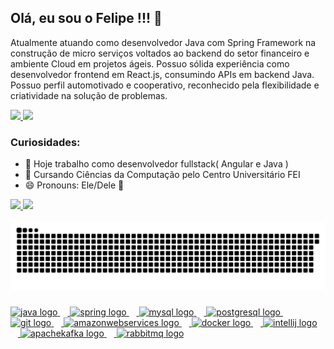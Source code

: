 <h2>Olá, eu sou o Felipe !!! 👋</h2> 

<p>
  Atualmente atuando como desenvolvedor Java com Spring Framework na construção de micro serviços voltados ao backend do setor financeiro e ambiente Cloud   em projetos ágeis. Possuo sólida experiência como desenvolvedor frontend em React.js, consumindo APIs em backend Java. Possuo perfil automotivado e         cooperativo, reconhecido pela flexibilidade e criatividade na solução de problemas.
</p>
<div>
	<a href="https://linkedin.com/in/felipe-moreira-8a9b3b1a0">
		<img src="https://img.shields.io/badge/LinkedIn-0077B5?style=for-the-badge&logo=linkedin&logoColor=white" />
	</a>
	<a href="https://www.hackerrank.com/felipe_moreira_1">
		<img src="https://img.shields.io/badge/-Hackerrank-2EC866?style=for-the-badge&logo=HackerRank&logoColor=white" />
	</a>
</div>

<h3>Curiosidades:</h3>

- 🔭 Hoje trabalho como desenvolvedor fullstack( Angular e Java )
- 🌱 Cursando Ciências da Computação pelo Centro Universitário FEI
- 😄 Pronouns: Ele/Dele 🤣

<div>
  <a href="https://github.com/o-FM" />
  <img height="180em" src="https://github-readme-stats.vercel.app/api?username=o-FM&show_icons=true&theme=highcontrast" />
  <img height="180em" src="https://github-readme-stats.vercel.app/api/top-langs/?username=o-FM&layout=compact&theme=highcontrast&hide=PHP" />
</div><br>

<img src="https://raw.githubusercontent.com/o-FM/o-FM/output/snake.svg" alt="Snake animation" />

###

<div align="left">
  <img src="https://cdn.jsdelivr.net/gh/devicons/devicon/icons/java/java-original.svg" height="40" alt="java logo"  />
  <img width="12" />
  <img src="https://cdn.jsdelivr.net/gh/devicons/devicon/icons/spring/spring-original.svg" height="40" alt="spring logo"  />
  <img width="12" />
  <img src="https://cdn.jsdelivr.net/gh/devicons/devicon/icons/mysql/mysql-original.svg" height="40" alt="mysql logo"  />
  <img width="12" />
  <img src="https://cdn.jsdelivr.net/gh/devicons/devicon/icons/postgresql/postgresql-original.svg" height="40" alt="postgresql logo"  />
  <img width="12" />
  <img src="https://cdn.jsdelivr.net/gh/devicons/devicon/icons/git/git-original.svg" height="40" alt="git logo"  />
  <img width="12" />
  <img src="https://cdn.jsdelivr.net/gh/devicons/devicon/icons/amazonwebservices/amazonwebservices-line-wordmark.svg" height="40" alt="amazonwebservices logo"  />
  <img width="12" />
  <img src="https://cdn.jsdelivr.net/gh/devicons/devicon/icons/docker/docker-original.svg" height="40" alt="docker logo"  />
  <img width="12" />
  <img src="https://cdn.jsdelivr.net/gh/devicons/devicon/icons/intellij/intellij-original.svg" height="40" alt="intellij logo"  />
  <img width="12" />
  <img src="https://cdn.jsdelivr.net/gh/devicons/devicon/icons/apachekafka/apachekafka-original.svg" height="40" alt="apachekafka logo"  />
  <img width="12" />
  <img src="https://cdn.simpleicons.org/rabbitmq/FF6600" height="40" alt="rabbitmq logo"  />
</div>

